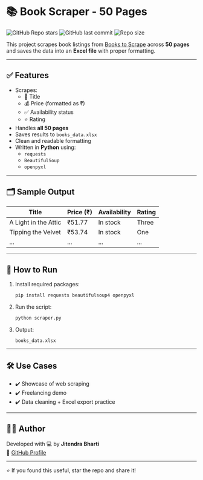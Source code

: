 # 📚 Book Scraper - 50 Pages

![GitHub Repo stars](https://img.shields.io/github/stars/jit0341/book_scraper_50pages?style=social)
![GitHub last commit](https://img.shields.io/github/last-commit/jit0341/book_scraper_50pages)
![Repo size](https://img.shields.io/github/repo-size/jit0341/book_scraper_50pages)

This project scrapes book listings from [Books to Scrape](http://books.toscrape.com/) across **50 pages** and saves the data into an **Excel file** with proper formatting.

---

## ✅ Features

- Scrapes:
  - 📖 Title
  - 💰 Price (formatted as ₹)
  - ✅ Availability status
  - ⭐ Rating
- Handles **all 50 pages**
- Saves results to `books_data.xlsx`
- Clean and readable formatting
- Written in **Python** using:
  - `requests`
  - `BeautifulSoup`
  - `openpyxl`

---

## 🗂 Sample Output

| Title                        | Price (₹) | Availability     | Rating |
|-----------------------------|-----------|------------------|--------|
| A Light in the Attic        | ₹51.77    | In stock         | Three  |
| Tipping the Velvet          | ₹53.74    | In stock         | One    |
| ...                         | ...       | ...              | ...    |

---

## 🚀 How to Run

1. Install required packages:
    ```bash
    pip install requests beautifulsoup4 openpyxl
    ```

2. Run the script:
    ```bash
    python scraper.py
    ```

3. Output:
    ```
    books_data.xlsx
    ```

---

## 🛠️ Use Cases

- ✔️ Showcase of web scraping
- ✔️ Freelancing demo
- ✔️ Data cleaning + Excel export practice

---

## 👨‍💻 Author

Developed with 💻 by **Jitendra Bharti**  
📎 [GitHub Profile](https://github.com/jit0341)

---

⭐ If you found this useful, star the repo and share it!
